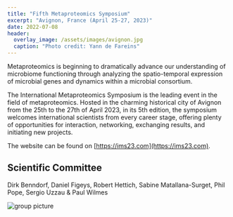 ```yaml
---
title: "Fifth Metaproteomics Symposium"
excerpt: "Avignon, France (April 25-27, 2023)"
date: 2022-07-08
header:
  overlay_image: /assets/images/avignon.jpg
  caption: "Photo credit: Yann de Fareins"
---
```


Metaproteomics is beginning to dramatically advance our understanding of microbiome functioning through analyzing the spatio-temporal expression of microbial genes and dynamics within a microbial consortium.

The International Metaproteomics Symposium is the leading event in the field of metaproteomics. Hosted in the charming historical city of Avignon from the 25th to the 27th of April 2023, in its 5th edition, the symposium welcomes international scientists from every career stage, offering plenty of opportunities for interaction, networking, exchanging results, and initiating new projects.

The website can be found on [https://ims23.com](https://ims23.com).

## Scientific Committee
Dirk Benndorf, Daniel Figeys, Robert Hettich, Sabine Matallana-Surget, Phil Pope, Sergio Uzzau & Paul Wilmes

![group picture](/assets/images/avignon_group.png)
